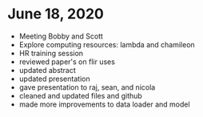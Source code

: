 # June 18, 2020
* Meeting Bobby and Scott
* Explore computing resources: lambda and chamileon
* HR training session
* reviewed paper's on flir uses 
* updated abstract
* updated presentation
* gave presentation to raj, sean, and nicola
* cleaned and updated files and github
* made more improvements to data loader and model
